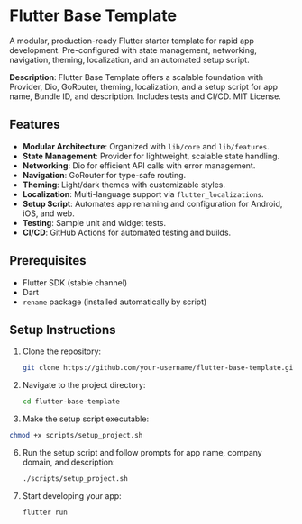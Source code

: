 # Flutter Base Template

A modular, production-ready Flutter starter template for rapid app development. Pre-configured with state management, networking, navigation, theming, localization, and an automated setup script.

**Description**: Flutter Base Template offers a scalable foundation with Provider, Dio, GoRouter, theming, localization, and a setup script for app name, Bundle ID, and description. Includes tests and CI/CD. MIT License.

## Features
- **Modular Architecture**: Organized with `lib/core` and `lib/features`.
- **State Management**: Provider for lightweight, scalable state handling.
- **Networking**: Dio for efficient API calls with error management.
- **Navigation**: GoRouter for type-safe routing.
- **Theming**: Light/dark themes with customizable styles.
- **Localization**: Multi-language support via `flutter_localizations`.
- **Setup Script**: Automates app renaming and configuration for Android, iOS, and web.
- **Testing**: Sample unit and widget tests.
- **CI/CD**: GitHub Actions for automated testing and builds.

## Prerequisites
- Flutter SDK (stable channel)
- Dart
- `rename` package (installed automatically by script)

## Setup Instructions
1. Clone the repository:
   ```bash
   git clone https://github.com/your-username/flutter-base-template.git
   ```
2. Navigate to the project directory:
   ```bash
   cd flutter-base-template
   ```
4. Make the setup script executable:
  ```bash
  chmod +x scripts/setup_project.sh
  ```
6. Run the setup script and follow prompts for app name, company domain, and description:
   ```bash
   ./scripts/setup_project.sh
   ```
8. Start developing your app:
   ```bash
   flutter run
   ```
